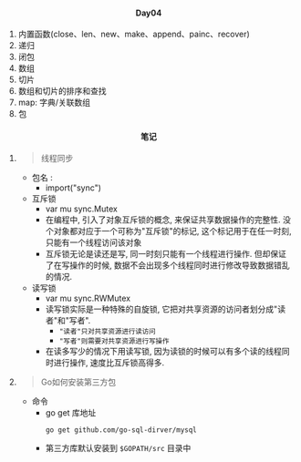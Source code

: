 #### <center>Day04</center>

1. 内置函数(close、len、new、make、append、painc、recover)
2. 递归
3. 闭包
4. 数组
5. 切片
6. 数组和切片的排序和查找
7. map: 字典/关联数组
8. 包

#### <center>笔记</center>
1. > 线程同步
    * 包名 :
        * import("sync")
    * 互斥锁
        * var mu sync.Mutex
        * 在编程中, 引入了对象互斥锁的概念, 来保证共享数据操作的完整性. 没个对象都对应于一个可称为"互斥锁"的标记, 这个标记用于在任一时刻, 只能有一个线程访问该对象
        * 互斥锁无论是读还是写, 同一时刻只能有一个线程进行操作. 但却保证了在写操作的时候, 数据不会出现多个线程同时进行修改导致数据错乱的情况.
    * 读写锁
        * var mu sync.RWMutex
        * 读写锁实际是一种特殊的自旋锁, 它把对共享资源的访问者划分成"读者"和"写者". 
            * ```"读者"只对共享资源进行读访问```
            * ```"写者"则需要对共享资源进行写操作```
        * 在读多写少的情况下用读写锁, 因为读锁的时候可以有多个读的线程同时进行操作, 速度比互斥锁高得多.
2. > Go如何安装第三方包
    * 命令
        * go get 库地址
            ```
            go get github.com/go-sql-dirver/mysql
            ```
        * 第三方库默认安装到 ```$GOPATH/src``` 目录中